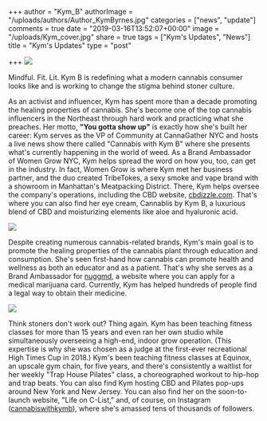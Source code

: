 +++
author = "Kym_B"
authorImage = "/uploads/authors/Author_KymByrnes.jpg"
categories = ["news", "update"]
comments = true
date = "2019-03-16T13:52:07+00:00"
image = "/uploads/Kym_cover.jpg"
share = true
tags = ["Kym's Updates", "News"]
title = "Kym's Updates"
type = "post"

+++
![](/uploads/CWKB_background.jpg)

Mindful. Fit. Lit. Kym B is redefining what a modern cannabis consumer looks like and is working to change the stigma behind stoner culture.

As an activist and influencer, Kym has spent more than a decade promoting the healing properties of cannabis. She's become one of the top cannabis influencers in the Northeast through hard work and practicing what she preaches. Her motto, **"You gotta show up"** is exactly how she's built her career: Kym serves as the VP of Community at CannaGather NYC and hosts a live news show there called "Cannabis with Kym B" where she presents what's currently happening in the world of weed. As a Brand Ambassador of Women Grow NYC, Kym helps spread the word on how you, too, can get in the industry. In fact, Women Grow is where Kym met her business partner, and the duo created TribeTokes, a sexy smoke and vape brand with a showroom in Manhattan's Meatpacking District. There, Kym helps oversee the company's operations, including the CBD website, [cbdizzle.com](http://cbdizzle.com/). That's where you can also find her eye cream, Cannablis by Kym B, a luxurious blend of CBD and moisturizing elements like aloe and hyaluronic acid.

![](/uploads/eyecream_sidebyside.jpg)

Despite creating numerous cannabis-related brands, Kym's main goal is to promote the healing properties of the cannabis plant through education and consumption. She's seen first-hand how cannabis can promote health and wellness as both an educator and as a patient. That's why she serves as a Brand Ambassador for [nuggmd](http://kymb.nuggmd.com/ "http://kymb.nuggmd.com/"), a website where you can apply for a medical marijuana card. Currently, Kym has helped hundreds of people find a legal way to obtain their medicine.

![](/uploads/authors/Author_KymByrnes.jpg)

Think stoners don't work out? Thing again. Kym has been teaching fitness classes for more than 15 years and even ran her own studio while simultaneously overseeing a high-end, indoor grow operation. (This expertise is why she was chosen as a judge at the first-ever recreational High Times Cup in 2018.) Kym's been teaching fitness classes at Equinox, an upscale gym chain, for five years, and there's consistently a waitlist for her weekly "Trap House Pilates" class, a choreographed workout to hip-hop and trap beats. You can also find Kym hosting CBD and Pilates pop-ups around New York and New Jersey. You can also find her on the soon-to-launch website, "Life on C-List," and, of course, on Instagram ([cannabiswithkymb](https://instagram.com/cannabiswithkymb?utm_source=ig_profile_share&igshid=v99cnmtaq54b "https://instagram.com/cannabiswithkymb?utm_source=ig_profile_share&igshid=v99cnmtaq54b")), where she's amassed tens of thousands of followers.
